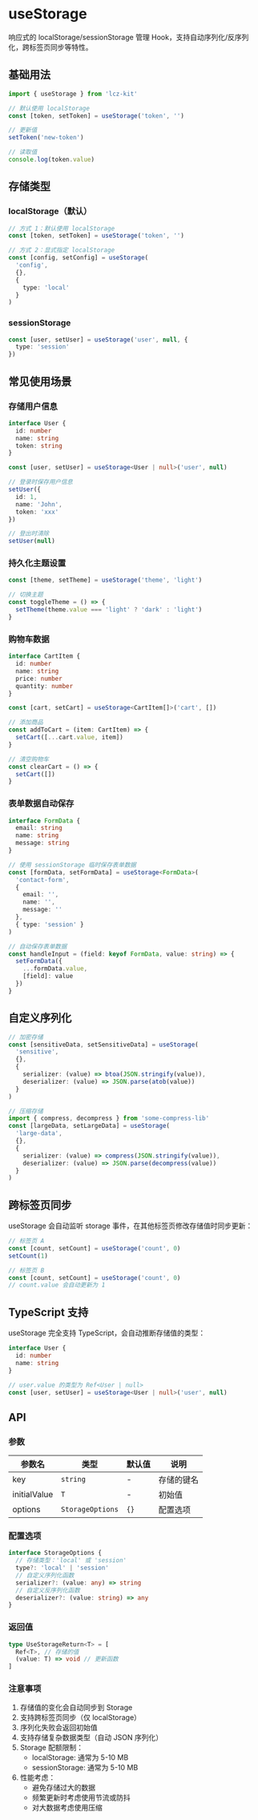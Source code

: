 # useStorage

响应式的 localStorage/sessionStorage 管理 Hook，支持自动序列化/反序列化，跨标签页同步等特性。

## 基础用法

```ts
import { useStorage } from 'lcz-kit'

// 默认使用 localStorage
const [token, setToken] = useStorage('token', '')

// 更新值
setToken('new-token')

// 读取值
console.log(token.value)
```

## 存储类型

### localStorage（默认）

```ts
// 方式 1：默认使用 localStorage
const [token, setToken] = useStorage('token', '')

// 方式 2：显式指定 localStorage
const [config, setConfig] = useStorage(
  'config',
  {},
  {
    type: 'local'
  }
)
```

### sessionStorage

```ts
const [user, setUser] = useStorage('user', null, {
  type: 'session'
})
```

## 常见使用场景

### 存储用户信息

```ts
interface User {
  id: number
  name: string
  token: string
}

const [user, setUser] = useStorage<User | null>('user', null)

// 登录时保存用户信息
setUser({
  id: 1,
  name: 'John',
  token: 'xxx'
})

// 登出时清除
setUser(null)
```

### 持久化主题设置

```ts
const [theme, setTheme] = useStorage('theme', 'light')

// 切换主题
const toggleTheme = () => {
  setTheme(theme.value === 'light' ? 'dark' : 'light')
}
```

### 购物车数据

```ts
interface CartItem {
  id: number
  name: string
  price: number
  quantity: number
}

const [cart, setCart] = useStorage<CartItem[]>('cart', [])

// 添加商品
const addToCart = (item: CartItem) => {
  setCart([...cart.value, item])
}

// 清空购物车
const clearCart = () => {
  setCart([])
}
```

### 表单数据自动保存

```ts
interface FormData {
  email: string
  name: string
  message: string
}

// 使用 sessionStorage 临时保存表单数据
const [formData, setFormData] = useStorage<FormData>(
  'contact-form',
  {
    email: '',
    name: '',
    message: ''
  },
  { type: 'session' }
)

// 自动保存表单数据
const handleInput = (field: keyof FormData, value: string) => {
  setFormData({
    ...formData.value,
    [field]: value
  })
}
```

## 自定义序列化

```ts
// 加密存储
const [sensitiveData, setSensitiveData] = useStorage(
  'sensitive',
  {},
  {
    serializer: (value) => btoa(JSON.stringify(value)),
    deserializer: (value) => JSON.parse(atob(value))
  }
)

// 压缩存储
import { compress, decompress } from 'some-compress-lib'
const [largeData, setLargeData] = useStorage(
  'large-data',
  {},
  {
    serializer: (value) => compress(JSON.stringify(value)),
    deserializer: (value) => JSON.parse(decompress(value))
  }
)
```

## 跨标签页同步

useStorage 会自动监听 storage 事件，在其他标签页修改存储值时同步更新：

```ts
// 标签页 A
const [count, setCount] = useStorage('count', 0)
setCount(1)

// 标签页 B
const [count, setCount] = useStorage('count', 0)
// count.value 会自动更新为 1
```

## TypeScript 支持

useStorage 完全支持 TypeScript，会自动推断存储值的类型：

```ts
interface User {
  id: number
  name: string
}

// user.value 的类型为 Ref<User | null>
const [user, setUser] = useStorage<User | null>('user', null)
```

## API

### 参数

| 参数名       | 类型             | 默认值 | 说明       |
| ------------ | ---------------- | ------ | ---------- |
| key          | `string`         | -      | 存储的键名 |
| initialValue | `T`              | -      | 初始值     |
| options      | `StorageOptions` | `{}`   | 配置选项   |

### 配置选项

```ts
interface StorageOptions {
  // 存储类型：'local' 或 'session'
  type?: 'local' | 'session'
  // 自定义序列化函数
  serializer?: (value: any) => string
  // 自定义反序列化函数
  deserializer?: (value: string) => any
}
```

### 返回值

```ts
type UseStorageReturn<T> = [
  Ref<T>, // 存储的值
  (value: T) => void // 更新函数
]
```

### 注意事项

1. 存储值的变化会自动同步到 Storage
2. 支持跨标签页同步（仅 localStorage）
3. 序列化失败会返回初始值
4. 支持存储复杂数据类型（自动 JSON 序列化）
5. Storage 配额限制：
   - localStorage: 通常为 5-10 MB
   - sessionStorage: 通常为 5-10 MB
6. 性能考虑：
   - 避免存储过大的数据
   - 频繁更新时考虑使用节流或防抖
   - 对大数据考虑使用压缩
